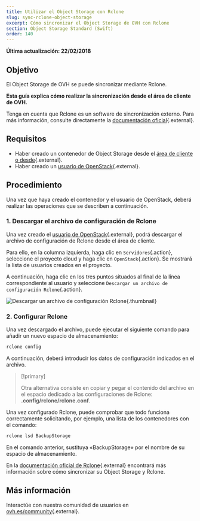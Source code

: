 ```yaml
---
title: Utilizar el Object Storage con Rclone
slug: sync-rclone-object-storage
excerpt: Cómo sincronizar el Object Storage de OVH con Rclone
section: Object Storage Standard (Swift)
order: 140
---
```


**Última actualización: 22/02/2018**

## Objetivo

El Object Storage de OVH se puede sincronizar mediante Rclone.

**Esta guía explica cómo realizar la sincronización desde el área de cliente de OVH.**

Tenga en cuenta que Rclone es un software de sincronización externo. Para más información, consulte directamente la [documentación oficial](https://Rclone.org/){.external}.

## Requisitos

- Haber creado un contenedor de Object Storage desde el [área de cliente o desde](https://docs.ovh.com/us/es/storage/horizon_crear_un_contenedor_de_objetos/){.external}.
- Haber creado un [usuario de OpenStack](https://docs.ovh.com/es/public-cloud/crear_un_acceso_a_horizon/){.external}.

## Procedimiento

Una vez que haya creado el contenedor y el usuario de OpenStack, deberá realizar las operaciones que se describen a continuación.

### 1. Descargar el archivo de configuración de Rclone

Una vez creado el [usuario de OpenStack](https://docs.ovh.com/es/public-cloud/crear_un_acceso_a_horizon/){.external}, podrá descargar el archivo de configuración de Rclone desde el área de cliente.

Para ello, en la columna izquierda, haga clic en `Servidores`{.action}, seleccione el proyecto cloud y haga clic en `OpenStack`{.action}. Se mostrará la lista de usuarios creados en el proyecto.

A continuación, haga clic en los tres puntos situados al final de la línea correspondiente al usuario y seleccione `Descargar un archivo de configuración Rclone`{.action}.

![Descargar un archivo de configuración Rclone](images/download_file.png){.thumbnail}


### 2. Configurar Rclone

Una vez descargado el archivo, puede ejecutar el siguiente comando para añadir un nuevo espacio de almacenamiento:

```sh
rclone config
```

A continuación, deberá introducir los datos de configuración indicados en el archivo.

> [!primary]
>
> Otra alternativa consiste en copiar y pegar el contenido del archivo en el espacio dedicado a las configuraciones de Rclone: **.config/rclone/rclone.conf**.
> 

Una vez configurado Rclone, puede comprobar que todo funciona correctamente solicitando, por ejemplo, una lista de los contenedores con el comando:

```sh
rclone lsd BackupStorage
```

En el comando anterior, sustituya «BackupStorage» por el nombre de su espacio de almacenamiento.

En la [documentación oficial de Rclone](https://Rclone.org/swift/){.external} encontrará más información sobre cómo sincronizar su Object Storage y Rclone.


## Más información

Interactúe con nuestra comunidad de usuarios en [ovh.es/community](https://www.ovh.es/community/){.external}.
